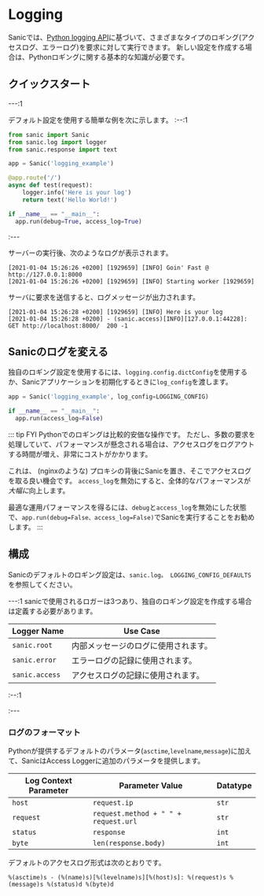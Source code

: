 # Logging

Sanicでは、[Python logging API](https://docs.python.org/3/howto/logging.html)に基づいて、さまざまなタイプのロギング(アクセスログ、エラーログ)を要求に対して実行できます。 新しい設定を作成する場合は、Pythonロギングに関する基本的な知識が必要です。

## クイックスタート

---:1

デフォルト設定を使用する簡単な例を次に示します。 :--:1
```python
from sanic import Sanic
from sanic.log import logger
from sanic.response import text

app = Sanic('logging_example')

@app.route('/')
async def test(request):
    logger.info('Here is your log')
    return text('Hello World!')

if __name__ == "__main__":
  app.run(debug=True, access_log=True)
```
:---

サーバーの実行後、次のようなログが表示されます。
```text
[2021-01-04 15:26:26 +0200] [1929659] [INFO] Goin' Fast @ http://127.0.0.1:8000
[2021-01-04 15:26:26 +0200] [1929659] [INFO] Starting worker [1929659]
```

サーバに要求を送信すると、ログメッセージが出力されます。
```text
[2021-01-04 15:26:28 +0200] [1929659] [INFO] Here is your log
[2021-01-04 15:26:28 +0200] - (sanic.access)[INFO][127.0.0.1:44228]: GET http://localhost:8000/  200 -1
```

## Sanicのログを変える

独自のロギング設定を使用するには、`logging.config.dictConfig`を使用するか、Sanicアプリケーションを初期化するときに`log_config`を渡します。

```python
app = Sanic('logging_example', log_config=LOGGING_CONFIG)

if __name__ == "__main__":
  app.run(access_log=False)
```

::: tip FYI Pythonでのロギングは比較的安価な操作です。 ただし、多数の要求を処理していて、パフォーマンスが懸念される場合は、アクセスログをログアウトする時間が増え、非常にコストがかかります。

これは、 (nginxのような) プロキシの背後にSanicを置き、そこでアクセスログを取る良い機会です。 `access_log`を無効にすると、全体的なパフォーマンスが*大幅に*向上します。

最適な運用パフォーマンスを得るには、`debug`と`access_log`を無効にした状態で、`app.run(debug=False、access_log=False)`でSanicを実行することをお勧めします。 :::

## 構成

Sanicのデフォルトのロギング設定は、`sanic.log。 LOGGING_CONFIG_DEFAULTS`を参照してください。

---:1 sanicで使用されるロガーは3つあり、独自のロギング設定を作成する場合は定義する必要があります。

| **Logger Name** | **Use Case**       |
| --------------- | ------------------ |
| `sanic.root`    | 内部メッセージのログに使用されます。 |
| `sanic.error`   | エラーログの記録に使用されます。   |
| `sanic.access`  | アクセスログの記録に使用されます。  |
 :--:1

:---

### ログのフォーマット

Pythonが提供するデフォルトのパラメータ(`asctime`,`levelname`,`message`)に加えて、SanicはAccess Loggerに追加のパラメータを提供します。

| Log Context Parameter | Parameter Value                      | Datatype |
| --------------------- | ------------------------------------ | -------- |
| `host`                | `request.ip`                         | `str`    |
| `request`             | `request.method + " " + request.url` | `str`    |
| `status`              | `response`                           | `int`    |
| `byte`                | `len(response.body)`                 | `int`    |




デフォルトのアクセスログ形式は次のとおりです。

```text
%(asctime)s - (%(name)s)[%(levelname)s][%(host)s]: %(request)s %(message)s %(status)d %(byte)d
```
